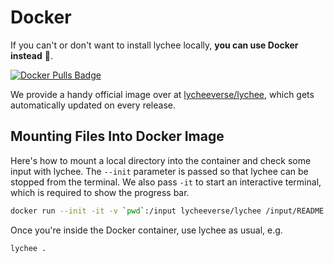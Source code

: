 # Docker

If you can't or don't want to install lychee locally, **you can use Docker
instead** 🐳.

<a href="https://hub.docker.com/r/lycheeverse/lychee">
<img src="https://img.shields.io/docker/pulls/lycheeverse/lychee?color=%23099cec&logo=Docker" alt="Docker Pulls Badge" />
</a>

We provide a handy official image over at [lycheeverse/lychee][docker-image],
which gets automatically updated on every release.

## Mounting Files Into Docker Image <!-- {docsify-ignore} -->

Here's how to mount a local directory into the container and check some input
with lychee. The `--init` parameter is passed so that lychee can be stopped
from the terminal. We also pass `-it` to start an interactive terminal, which
is required to show the progress bar.

```bash
docker run --init -it -v `pwd`:/input lycheeverse/lychee /input/README.md
```

Once you're inside the Docker container, use lychee as usual, e.g.

```bash
lychee .
```

[docker-image]: https://hub.docker.com/r/lycheeverse/lychee
